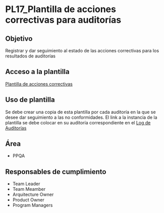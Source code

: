 # PL17_Plantilla de acciones correctivas para auditorías

## Objetivo[](https://ace-software-development.github.io/Manual-de-Operaciones/docs/Plantillas/PL06_Auditorias#objetivo)

Registrar y dar seguimiento al estado de las acciones correctivas para los resultados de auditorías

## Acceso a la plantilla [](https://ace-software-development.github.io/Manual-de-Operaciones/docs/Plantillas/PL06_Auditorias#acceso-a-la-plantilla)

[Plantilla de acciones correctivas](https://docs.google.com/spreadsheets/d/1j1HMg7Sd8Hnczw439fK1kdvxPIix0Noy0NHEDlnvfM0/edit?usp=sharing)

## Uso de plantilla

Se debe crear una copia de esta plantilla por cada auditoría en la que se desee dar seguimiento a las no conformidades. El link a la instancia de la plantilla se debe colocar en su auditoría correspondiente en el [Log de Auditorías](https://www.notion.so/Log-de-Auditor-as-aef96cc564e3403aa1838a15cc89d34c)

## Área[](https://ace-software-development.github.io/Manual-de-Operaciones/docs/Plantillas/PL06_Auditorias#%C3%A1rea)

- PPQA

## Responsables de cumplimiento[](https://ace-software-development.github.io/Manual-de-Operaciones/docs/Plantillas/PL06_Auditorias#responsables-de-cumplimiento)

- Team Leader
- Team Meamber
- Arquitecture Owner
- Product Owner
- Program Managers